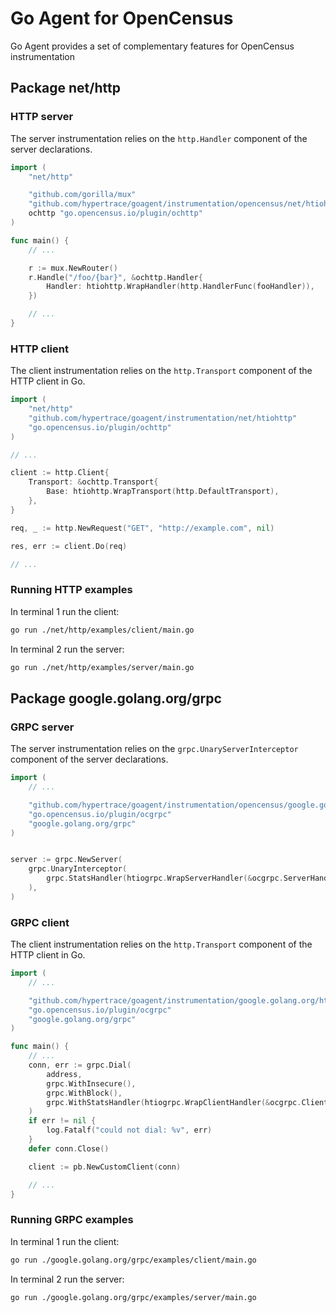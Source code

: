 # Go Agent for OpenCensus

Go Agent provides a set of complementary features for OpenCensus instrumentation

## Package net/http

### HTTP server

The server instrumentation relies on the `http.Handler` component of the server declarations.

```go
import (
    "net/http"

    "github.com/gorilla/mux"
    "github.com/hypertrace/goagent/instrumentation/opencensus/net/htiohttp"
	ochttp "go.opencensus.io/plugin/ochttp"
)

func main() {
    // ...

    r := mux.NewRouter()
    r.Handle("/foo/{bar}", &ochttp.Handler{
        Handler: htiohttp.WrapHandler(http.HandlerFunc(fooHandler)),
    })

    // ...
}
```

### HTTP client

The client instrumentation relies on the `http.Transport` component of the HTTP client in Go.

```go
import (
    "net/http"
    "github.com/hypertrace/goagent/instrumentation/net/htiohttp"
    "go.opencensus.io/plugin/ochttp"
)

// ...

client := http.Client{
    Transport: &ochttp.Transport{
        Base: htiohttp.WrapTransport(http.DefaultTransport),
    },
}

req, _ := http.NewRequest("GET", "http://example.com", nil)

res, err := client.Do(req)

// ...
```

### Running HTTP examples

In terminal 1 run the client:

```bash
go run ./net/http/examples/client/main.go
```

In terminal 2 run the server:

```bash
go run ./net/http/examples/server/main.go
```

## Package google.golang.org/grpc

### GRPC server

The server instrumentation relies on the `grpc.UnaryServerInterceptor` component of the server declarations.

```go
import (
    // ...

    "github.com/hypertrace/goagent/instrumentation/opencensus/google.golang.org/htiogrpc"
    "go.opencensus.io/plugin/ocgrpc"
    "google.golang.org/grpc"
)


server := grpc.NewServer(
    grpc.UnaryInterceptor(
        grpc.StatsHandler(htiogrpc.WrapServerHandler(&ocgrpc.ServerHandler{})),
    ),
)
```

### GRPC client

The client instrumentation relies on the `http.Transport` component of the HTTP client in Go.

```go
import (
    // ...

    "github.com/hypertrace/goagent/instrumentation/google.golang.org/htiogrpc"
    "go.opencensus.io/plugin/ocgrpc"
    "google.golang.org/grpc"
)

func main() {
    // ...
    conn, err := grpc.Dial(
        address,
        grpc.WithInsecure(),
        grpc.WithBlock(),
        grpc.WithStatsHandler(htiogrpc.WrapClientHandler(&ocgrpc.ClientHandler{})),
    )
    if err != nil {
        log.Fatalf("could not dial: %v", err)
    }
    defer conn.Close()

    client := pb.NewCustomClient(conn)

    // ...
}
```

### Running GRPC examples

In terminal 1 run the client:

```bash
go run ./google.golang.org/grpc/examples/client/main.go
```

In terminal 2 run the server:

```bash
go run ./google.golang.org/grpc/examples/server/main.go
```
